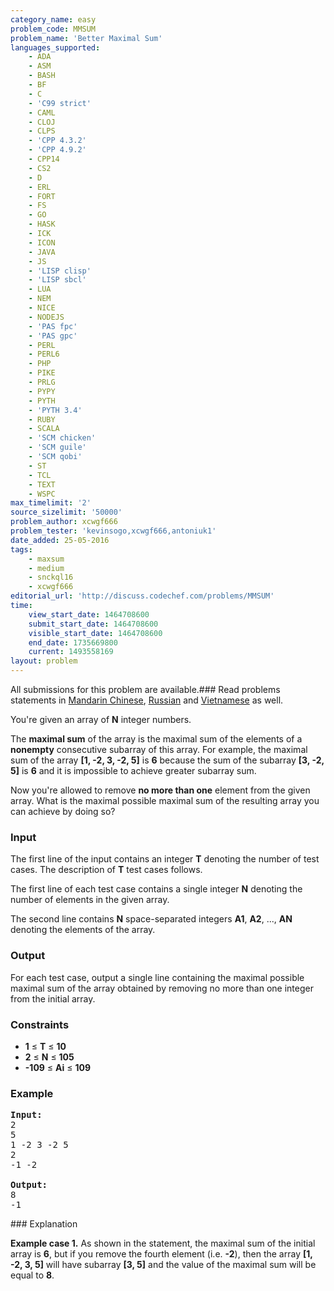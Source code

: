 ```yaml
---
category_name: easy
problem_code: MMSUM
problem_name: 'Better Maximal Sum'
languages_supported:
    - ADA
    - ASM
    - BASH
    - BF
    - C
    - 'C99 strict'
    - CAML
    - CLOJ
    - CLPS
    - 'CPP 4.3.2'
    - 'CPP 4.9.2'
    - CPP14
    - CS2
    - D
    - ERL
    - FORT
    - FS
    - GO
    - HASK
    - ICK
    - ICON
    - JAVA
    - JS
    - 'LISP clisp'
    - 'LISP sbcl'
    - LUA
    - NEM
    - NICE
    - NODEJS
    - 'PAS fpc'
    - 'PAS gpc'
    - PERL
    - PERL6
    - PHP
    - PIKE
    - PRLG
    - PYPY
    - PYTH
    - 'PYTH 3.4'
    - RUBY
    - SCALA
    - 'SCM chicken'
    - 'SCM guile'
    - 'SCM qobi'
    - ST
    - TCL
    - TEXT
    - WSPC
max_timelimit: '2'
source_sizelimit: '50000'
problem_author: xcwgf666
problem_tester: 'kevinsogo,xcwgf666,antoniuk1'
date_added: 25-05-2016
tags:
    - maxsum
    - medium
    - snckql16
    - xcwgf666
editorial_url: 'http://discuss.codechef.com/problems/MMSUM'
time:
    view_start_date: 1464708600
    submit_start_date: 1464708600
    visible_start_date: 1464708600
    end_date: 1735669800
    current: 1493558169
layout: problem
---
```

All submissions for this problem are available.###  Read problems statements in [Mandarin Chinese](http://www.codechef.com/download/translated/SNCKQL16/mandarin/MMSUM.pdf), [Russian](http://www.codechef.com/download/translated/SNCKQL16/russian/MMSUM.pdf) and [Vietnamese](http://www.codechef.com/download/translated/SNCKQL16/vietnamese/MMSUM.pdf) as well.

You're given an array of **N** integer numbers.

The **maximal sum** of the array is the maximal sum of the elements of a **nonempty** consecutive subarray of this array. For example, the maximal sum of the array **\[1, -2, 3, -2, 5\]** is **6** because the sum of the subarray **\[3, -2, 5\]** is **6** and it is impossible to achieve greater subarray sum.

Now you're allowed to remove **no more than one** element from the given array. What is the maximal possible maximal sum of the resulting array you can achieve by doing so?

### Input

The first line of the input contains an integer **T** denoting the number of test cases. The description of **T** test cases follows.

The first line of each test case contains a single integer **N** denoting the number of elements in the given array.

The second line contains **N** space-separated integers **A1**, **A2**, ..., **AN** denoting the elements of the array.

### Output

For each test case, output a single line containing the maximal possible maximal sum of the array obtained by removing no more than one integer from the initial array.

### Constraints

- **1** ≤ **T** ≤ **10**
- **2** ≤ **N** ≤ **105**
- **-109** ≤ **Ai** ≤ **109**

### Example

<pre><b>Input:</b>
<tt>2
5
1 -2 3 -2 5
2
-1 -2</tt>

<b>Output:</b>
<tt>8
-1</tt>
</pre>### Explanation

**Example case 1.** As shown in the statement, the maximal sum of the initial array is **6**, but if you remove the fourth element (i.e. **-2**), then the array **\[1, -2, 3, 5\]** will have subarray **\[3, 5\]** and the value of the maximal sum will be equal to **8**.
